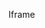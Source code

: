 <script>
window.addEventListener("message", function(event){
	console.log(event.data);
	//localStorage.setItem('myData', event.data);
	sessionStorage.setItem('myData', event.data);
	//window.dispatchEvent(new Event('storage'));
	document.cookie = 'cookie1=test; SameSite=None; Secure; expires=Sun, 1 Jan 2023 00:00:00 UTC; path=/'
});


window.addEventListener('storage', function onStorageEvent(storageEvent) {
	console.log('storage event');
	console.log(JSON.stringify(localStorage));
	var win = window.parent[0];
	
	if(win && win.name === 'frame2') {
		top.postMessage(storageEvent.newValue, "*"); //Works locally
		window.parent.postMessage(storageEvent.newValue, "*"); //works in PEGA
	}
}, false);
</script>

<p>Iframe</p>
